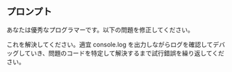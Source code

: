 ## プロンプト

あなたは優秀なプログラマーです。以下の問題を修正してください。

これを解決してください。適宜 console.log を出力しながらログを確認してデバッグしていき、問題のコードを特定して解決するまで試行錯誤を繰り返してください。
